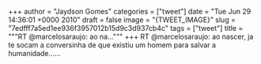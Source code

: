 
+++
author = "Jaydson Gomes"
categories = ["tweet"]
date = "Tue Jun 29 14:36:01 +0000 2010"
draft = false
image = "{TWEET_IMAGE}"
slug = "7edfff7a5ed1ee936f3957012b15d9c3d937cb4c"
tags = ["tweet"]
title = """RT @marcelosaraujo: ao na..."""
+++
RT @marcelosaraujo: ao nascer, ja te socam a conversinha de que existiu um homem para salvar a humanidade......

